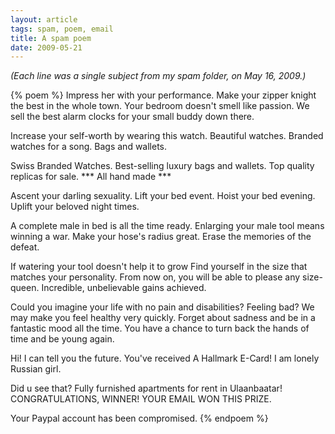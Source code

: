 ```yaml
---
layout: article
tags: spam, poem, email
title: A spam poem
date: 2009-05-21
---
```


*(Each line was a single subject from my spam folder, on May 16, 2009.)*

{% poem %}
Impress her with your performance.
Make your zipper knight the best in the whole town.
Your bedroom doesn't smell like passion.
We sell the best alarm clocks for your small buddy down there.

Increase your self-worth by wearing this watch.
Beautiful watches.
Branded watches for a song.
Bags and wallets.

Swiss Branded Watches.
Best-selling luxury bags and wallets.
Top quality replicas for sale.
\*\*\* All hand made \*\*\*

Ascent your darling sexuality.
Lift your bed event.
Hoist your bed evening.
Uplift your beloved night times.

A complete male in bed is all the time ready.
Enlarging your male tool means winning a war.
Make your hose's radius great.
Erase the memories of the defeat.

If watering your tool doesn't help it to grow
Find yourself in the size that matches your personality.
From now on, you will be able to please any size-queen.
Incredible, unbelievable gains achieved.

Could you imagine your life with no pain and disabilities?
Feeling bad? We may make you feel healthy very quickly.
Forget about sadness and be in a fantastic mood all the time.
You have a chance to turn back the hands of time and be young again.

Hi!
I can tell you the future.
You've received A Hallmark E-Card!
I am lonely Russian girl.

Did u see that?
Fully furnished apartments for rent in Ulaanbaatar!
CONGRATULATIONS, WINNER!
YOUR EMAIL WON THIS PRIZE.

Your Paypal account has been compromised.
{% endpoem %}
